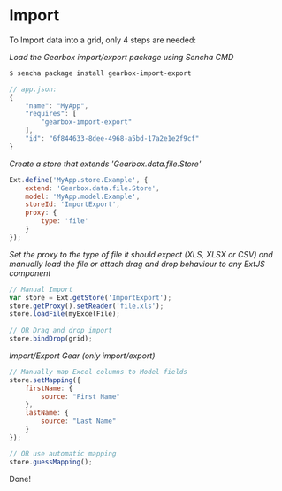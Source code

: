# Import

To Import data into a grid, only 4 steps are needed:

*Load the Gearbox import/export package using Sencha CMD*

```bash
$ sencha package install gearbox-import-export
```

```javascript
// app.json:
{
    "name": "MyApp",
    "requires": [
        "gearbox-import-export"
    ],
    "id": "6f844633-8dee-4968-a5bd-17a2e1e2f9cf"
}
```

*Create a store that extends 'Gearbox.data.file.Store'*

```javascript
Ext.define('MyApp.store.Example', {
    extend: 'Gearbox.data.file.Store',
    model: 'MyApp.model.Example',
    storeId: 'ImportExport',
    proxy: {
        type: 'file'
    }
});
```

*Set the proxy to the type of file it should expect (XLS, XLSX or CSV) and manually load the file or attach drag and drop behaviour to any ExtJS component*

```javascript
// Manual Import
var store = Ext.getStore('ImportExport');
store.getProxy().setReader('file.xls');
store.loadFile(myExcelFile);
 
// OR Drag and drop import
store.bindDrop(grid);
```

*Import/Export Gear (only import/export)*

```javascript
// Manually map Excel columns to Model fields
store.setMapping({
    firstName: {
        source: "First Name"
    },
    lastName: {
        source: "Last Name"
    }
});
```
 
```javascript
// OR use automatic mapping
store.guessMapping();
```

Done!